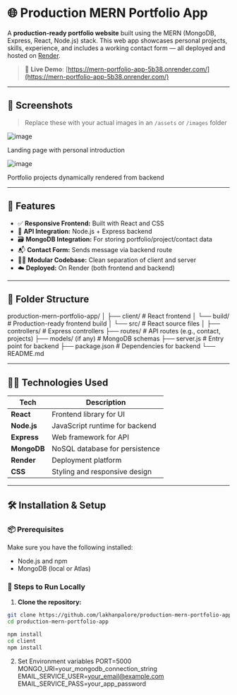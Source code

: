 
# 🌐 Production MERN Portfolio App

A **production-ready portfolio website** built using the MERN (MongoDB, Express, React, Node.js) stack. This web app showcases personal projects, skills, experience, and includes a working contact form — all deployed and hosted on [Render](https://render.com/).

> 🔗 **Live Demo**: [https://mern-portfolio-app-5b38.onrender.com/](https://mern-portfolio-app-5b38.onrender.com/)

---

## 📸 Screenshots

> Replace these with your actual images in an `/assets` or `/images` folder


 ![image](https://github.com/user-attachments/assets/12aae7ca-95ff-42c5-b0da-74b1418a9a16)


Landing page with personal introduction


  ![image](https://github.com/user-attachments/assets/f72f479a-1aa6-4c51-9ca3-12852261bfca)

  
  Portfolio projects dynamically rendered from backend


---

## 🚀 Features

- ✅ **Responsive Frontend:** Built with React and CSS
- 🔗 **API Integration:** Node.js + Express backend
- 🗃️ **MongoDB Integration:** For storing portfolio/project/contact data
- 📬 **Contact Form:** Sends message via backend route
- 🧑‍💻 **Modular Codebase:** Clean separation of client and server
- ☁️ **Deployed:** On Render (both frontend and backend)

---

## 📁 Folder Structure
production-mern-portfolio-app/
│
├── client/ # React frontend
│ └── build/ # Production-ready frontend build
│ └── src/ # React source files
│
├── controllers/ # Express controllers
├── routes/ # API routes (e.g., contact, projects)
├── models/ (if any) # MongoDB schemas
├── server.js # Entry point for backend
├── package.json # Dependencies for backend
└── README.md


---

## 🧑‍💻 Technologies Used

| Tech       | Description                     |
|------------|---------------------------------|
| **React**  | Frontend library for UI         |
| **Node.js**| JavaScript runtime for backend  |
| **Express**| Web framework for API           |
| **MongoDB**| NoSQL database for persistence  |
| **Render** | Deployment platform             |
| **CSS**    | Styling and responsive design   |

---

## 🛠️ Installation & Setup

### 📦 Prerequisites

Make sure you have the following installed:
- Node.js and npm
- MongoDB (local or Atlas)

### 🔧 Steps to Run Locally

1. **Clone the repository:**


```bash
git clone https://github.com/lakhanpalore/production-mern-portfolio-app.git
cd production-mern-portfolio-app

npm install
cd client
npm install
```
2. Set Environment variables
PORT=5000
MONGO_URI=your_mongodb_connection_string
EMAIL_SERVICE_USER=your_email@example.com
EMAIL_SERVICE_PASS=your_app_password


